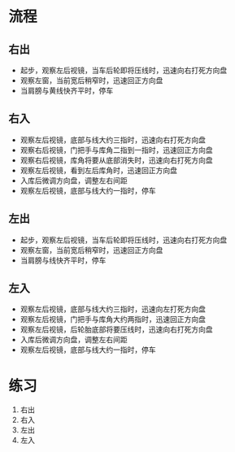 # 流程

## 右出

- 起步，观察左后视镜，当车后轮即将压线时，迅速向右打死方向盘
- 观察左窗，当前宽后稍窄时，迅速回正方向盘
- 当肩膀与黄线快齐平时，停车

## 右入

- 观察左后视镜，底部与线大约三指时，迅速向右打死方向盘
- 观察右后视镜，门把手与库角二指到一指时，迅速回正方向盘
- 观察右后视镜，库角将要从底部消失时，迅速向右打死方向盘
- 观察左后视镜，看到左后库角时，迅速回正方向盘
- 入库后微调方向盘，调整左右间距
- 观察左后视镜，底部与线大约一指时，停车

## 左出

- 起步，观察左后视镜，当车后轮即将压线时，迅速向右打死方向盘
- 观察左窗，当前宽后稍窄时，迅速回正方向盘
- 当肩膀与线快齐平时，停车

## 左入

- 观察左后视镜，底部与线大约三指时，迅速向左打死方向盘
- 观察左后视镜，门把手与库角大约两指时，迅速回正方向盘
- 观察左后视镜，后轮胎底部将要压线时，迅速向右打死方向盘
- 入库后微调方向盘，调整左右间距
- 观察左后视镜，底部与线大约一指时，停车

# 练习

1. 右出
2. 右入
3. 左出
4. 左入